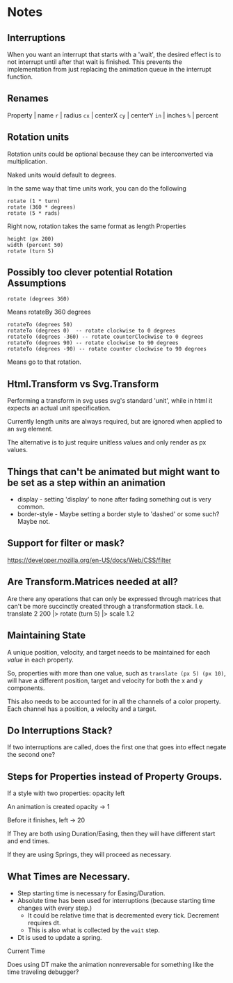 # Notes


## Interruptions
When you want an interrupt that starts with a 'wait',
the desired effect is to not interrupt until after that wait is finished.
This prevents the implementation from just replacing the animation queue in the interrupt function.


## Renames
Property | name
`r`      | radius
`cx`     | centerX
`cy`     | centerY
`in`     | inches
`%`      | percent


## Rotation units
Rotation units could be optional because they can be interconverted via multiplication.

Naked units would default to degrees.

In the same way that time units work, you can do the following
```
rotate (1 * turn)
rotate (360 * degrees)
rotate (5 * rads)
```

Right now, rotation takes the same format as length Properties

```
height (px 200)
width (percent 50)
rotate (turn 5)
```


## Possibly too clever potential Rotation Assumptions

```
rotate (degrees 360)
```
Means rotateBy 360 degrees



```
rotateTo (degrees 50)
rotateTo (degrees 0)  -- rotate clockwise to 0 degrees
rotateTo (degrees -360) -- rotate counterClockwise to 0 degrees
rotateTo (degrees 90) -- rotate clockwise to 90 degrees
rotateTo (degrees -90) -- rotate counter clockwise to 90 degrees

```
Means go to that rotation.


## Html.Transform vs Svg.Transform
Performing a transform in svg uses svg's standard 'unit',
while in html it expects an actual unit specification.

Currently length units are always required, but are ignored when applied to an svg element.

The alternative is to  just require unitless values and only render as px values.


## Things that can't be animated but might want to be set as a step within an animation
 * display - setting 'display' to none after fading something out is very common.
 * border-style - Maybe setting a border style to 'dashed' or some such?  Maybe not.


## Support for filter or mask?
https://developer.mozilla.org/en-US/docs/Web/CSS/filter


## Are Transform.Matrices needed at all?
Are there any operations that can only be expressed through matrices
that can't be more succinctly created through a transformation stack.
I.e. translate 2 200 |> rotate (turn 5) |> scale 1.2



## Maintaining State

A unique position, velocity, and target needs to be maintained for each _value_ in each property.

So, properties with more than one value, such as `translate (px 5) (px 10)`, will have a different position, target and velocity for both the x and y components.

This also needs to be accounted for in all the channels of a color property.  Each channel has a position, a velocity and a target.



## Do Interruptions Stack?
If two interruptions are called, does the first one that goes into effect negate the second one?


## Steps for Properties instead of Property Groups.

If a style with two properties:
    opacity
    left

An animation is created
    opacity -> 1

Before it finishes,
    left -> 20

If They are both using Duration/Easing, then they will have different start and end times.

If they are using Springs, they will proceed as necessary.


## What Times are Necessary.

 - Step starting time is necessary for Easing/Duration.
 - Absolute time has been used for interruptions (because starting time changes with every step.)
    - It could be relative time that is decremented every tick.  Decrement requires dt.
    - This is also what is collected by the `wait` step.
 - Dt is used to update a spring.


Current Time


Does using DT make the animation nonreversable for something like the time traveling debugger?
